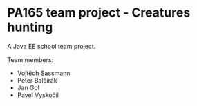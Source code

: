 # PA165 team project - Creatures hunting

A Java EE school team project.

Team members: 
* Vojtěch Sassmann
* Peter Balčirák
* Jan Gol
* Pavel Vyskočil
